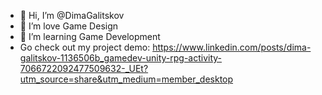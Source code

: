 - 👋 Hi, I’m @DimaGalitskov
- 👀 I’m love Game Design
- 🌱 I’m learning Game Development
- Go check out my project demo: https://www.linkedin.com/posts/dima-galitskov-1136506b_gamedev-unity-rpg-activity-7066722092477509632-_UEt?utm_source=share&utm_medium=member_desktop

<!---
DimaGalitskov/DimaGalitskov is a ✨ special ✨ repository because its `README.md` (this file) appears on your GitHub profile.
You can click the Preview link to take a look at your changes.
--->
